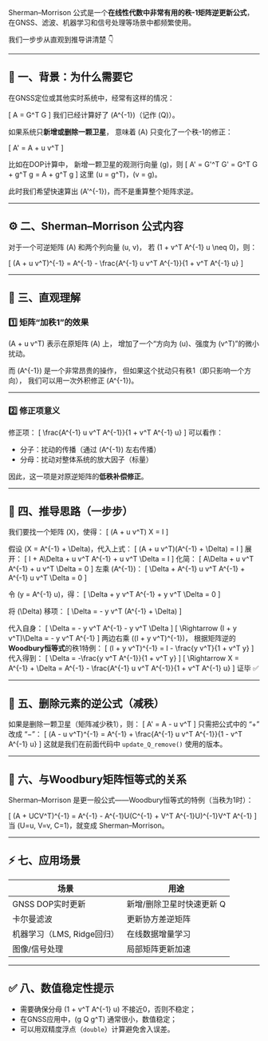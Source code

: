 Sherman–Morrison 公式是一个**在线性代数中非常有用的秩-1矩阵逆更新公式**，
在GNSS、滤波、机器学习和信号处理等场景中都频繁使用。

我们一步步从直观到推导讲清楚 👇

---

## 🧩 一、背景：为什么需要它

在GNSS定位或其他实时系统中，经常有这样的情况：

[
A = G^T G
]
我们已经计算好了 (A^{-1})（记作 (Q)）。

如果系统只**新增或删除一颗卫星**，
意味着 (A) 只变化了一个秩-1的修正：

[
A' = A + u v^T
]

比如在DOP计算中，
新增一颗卫星的观测行向量 (g)，则
[
A' = G'^T G' = G^T G + g^T g = A + g^T g
]
这里 (u = g^T)，(v = g)。

此时我们希望快速算出 (A'^{-1})，而不是重算整个矩阵求逆。

---

## ⚙️ 二、Sherman–Morrison 公式内容

对于一个可逆矩阵 (A) 和两个列向量 (u, v)，
若 (1 + v^T A^{-1} u \neq 0)，则：

[
(A + u v^T)^{-1}
= A^{-1} - \frac{A^{-1} u v^T A^{-1}}{1 + v^T A^{-1} u}
]

---

## 📖 三、直观理解

### 1️⃣ 矩阵“加秩1”的效果

(A + u v^T) 表示在原矩阵 (A) 上，
增加了一个“方向为 (u)、强度为 (v^T)”的微小扰动。

而 (A^{-1}) 是一个非常昂贵的操作，
但如果这个扰动只有秩1（即只影响一个方向），
我们可以用一次外积修正 (A^{-1})。

---

### 2️⃣ 修正项意义

修正项：
[
\frac{A^{-1} u v^T A^{-1}}{1 + v^T A^{-1} u}
]
可以看作：

* 分子：扰动的传播（通过 (A^{-1}) 左右传播）
* 分母：扰动对整体系统的放大因子（标量）

因此，这一项是对原逆矩阵的**低秩补偿修正**。

---

## 🧮 四、推导思路（一步步）

我们要找一个矩阵 (X)，使得：
[
(A + u v^T) X = I
]

假设 (X = A^{-1} + \Delta)，代入上式：
[
(A + u v^T)(A^{-1} + \Delta) = I
]
展开：
[
I + A\Delta + u v^T A^{-1} + u v^T \Delta = I
]
化简：
[
A\Delta + u v^T A^{-1} + u v^T \Delta = 0
]
左乘 (A^{-1})：
[
\Delta + A^{-1} u v^T A^{-1} + A^{-1} u v^T \Delta = 0
]

令 (y = A^{-1} u)，得：
[
\Delta + y v^T A^{-1} + y v^T \Delta = 0
]

将 (\Delta) 移项：
[
\Delta = - y v^T (A^{-1} + \Delta)
]

代入自身：
[
\Delta = - y v^T A^{-1} - y v^T \Delta
]
[
\Rightarrow (I + y v^T)\Delta = - y v^T A^{-1}
]
两边右乘 ((I + y v^T)^{-1})，
根据矩阵逆的**Woodbury恒等式**的秩1特例：
[
(I + y v^T)^{-1} = I - \frac{y v^T}{1 + v^T y}
]
代入得到：
[
\Delta = -\frac{y v^T A^{-1}}{1 + v^T y}
]
[
\Rightarrow X = A^{-1} + \Delta = A^{-1} - \frac{A^{-1} u v^T A^{-1}}{1 + v^T A^{-1} u}
]
证毕 ✅

---

## 🧠 五、删除元素的逆公式（减秩）

如果是删除一颗卫星（矩阵减少秩1），则：
[
A' = A - u v^T
]
只需把公式中的 “+” 改成 “−”：
[
(A - u v^T)^{-1}
= A^{-1} + \frac{A^{-1} u v^T A^{-1}}{1 - v^T A^{-1} u}
]
这就是我们在前面代码中 `update_Q_remove()` 使用的版本。

---

## 🧩 六、与Woodbury矩阵恒等式的关系

Sherman–Morrison 是更一般公式——Woodbury恒等式的特例（当秩为1时）：

[
(A + UCV^T)^{-1} = A^{-1} - A^{-1}U(C^{-1} + V^T A^{-1}U)^{-1}V^T A^{-1}
]
当 (U=u, V=v, C=1)，就变成 Sherman–Morrison。

---

## ⚡ 七、应用场景

| 场景                 | 用途             |
| ------------------ | -------------- |
| GNSS DOP实时更新       | 新增/删除卫星时快速更新 Q |
| 卡尔曼滤波              | 更新协方差逆矩阵       |
| 机器学习（LMS, Ridge回归） | 在线数据增量学习       |
| 图像/信号处理            | 局部矩阵更新加速       |

---

## ✅ 八、数值稳定性提示

* 需要确保分母 (1 + v^T A^{-1} u) 不接近0，否则不稳定；
* 在GNSS应用中，(g Q g^T) 通常很小，数值稳定；
* 可以用双精度浮点（`double`）计算避免舍入误差。

